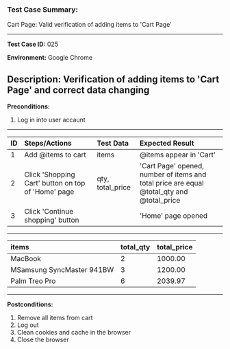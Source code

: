### Test Case Summary:
Cart Page: Valid verification of adding items to 'Cart Page'

---

**Test Case ID:** 025

**Environment:** Google Chrome

**Description:**
Verification of adding items to 'Cart Page' and correct data changing
---

**Preconditions:**
1. Log in into user accaunt    
---

|      ID       | Steps/Actions |  Test Data  | Expected Result |
| ------------- |:--------------| :---------- | :-------------- |
|       1       |Add @items to cart|items|@items appear in 'Cart'|
|       2       |Click 'Shopping Cart' button on top of 'Home' page|qty, total_price |'Cart Page' opened, number of items and total price are equal  @total_qty and @total_price|
|       3       |Click 'Continue shopping' button| | 'Home' page opened|

---
|     items     |   total_qty   | total_price | 
|:------------- |:--------------| :---------- | 
|MacBook        |2              |1000.00      |   
|MSamsung SyncMaster 941BW|  3  |1200.00      |    
|Palm Treo Pro  |6              |2039.97      |             
---
**Postconditions:**
1. Remove all items from cart
2. Log out
3. Clean cookies and cache in the browser
4. Close the browser
